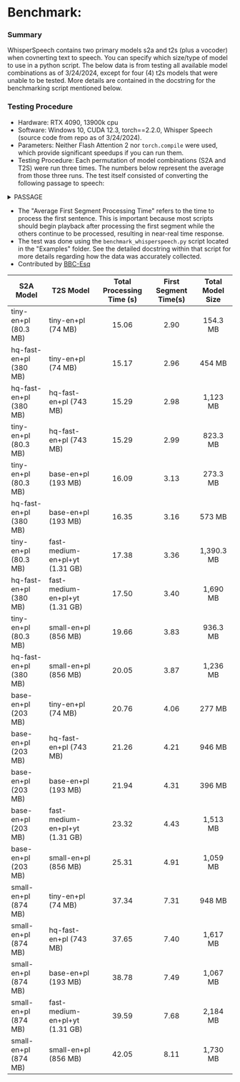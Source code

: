 # Benchmark:

### Summary
WhisperSpeech contains two primary models s2a and t2s (plus a vocoder) when covnerting text to speech.  You can specify which size/type of model to use in a python script.  The below data is from testing all available model combinations as of 3/24/2024, except for four (4) t2s models that were unable to be tested.  More details are contained in the docstring for the benchmarking script mentioned below.

### Testing Procedure
- Hardware: RTX 4090, 13900k cpu
- Software: Windows 10, CUDA 12.3, torch==2.2.0, Whisper Speech (source code from repo as of 3/24/2024).
- Parameters: Neither Flash Attention 2 nor `torch.compile` were used, which provide significant speedups if you can run them.
- Testing Procedure: Each permutation of model combinations (S2A and T2S) were run three times. The numbers below represent the average from those three runs.  The test itself consisted of converting the following passage to speech:

<details>
  <summary>PASSAGE</summary>
  "This script processes a body of text one sentence at a time and plays them consecutively. This enables the audio playback to begin sooner instead of waiting for the entire body of text to be processed. The script uses the threading and queue modules that are part of the standard Python library. It also uses the sound device library, which is fairly reliable across different platforms. I hope you enjoy, and feel free to modify or distribute at your pleasure."
</details>

- The "Average First Segment Processing Time" refers to the time to process the first sentence.  This is important because most scripts should begin playback after processing the first segment while the others continue to be processed, resulting in near-real time response.
- The test was done using the `benchmark_whisperspeech.py` script located in the "Examples" folder. See the detailed docstring within that script for more details regarding how the data was accurately collected.
- Contributed by [BBC-Esq](https://github.com/BBC-Esq)

<table>
  <thead>
    <tr>
      <th>S2A Model</th>
      <th>T2S Model</th>
      <th>Total Processing Time (s)</th>
      <th>First Segment Time(s)</th>
      <th>Total Model Size</th>
    </tr>
  </thead>
  <tbody>
    <tr>
      <td>tiny-en+pl (80.3 MB)</td>
      <td>tiny-en+pl (74 MB)</td>
      <td align="center">15.06</td>
      <td align="center">2.90</td>
      <td align="center">154.3 MB</td>
    </tr>
    <tr>
      <td>hq-fast-en+pl (380 MB)</td>
      <td>tiny-en+pl (74 MB)</td>
      <td align="center">15.17</td>
      <td align="center">2.96</td>
      <td align="center">454 MB</td>
    </tr>
    <tr>
      <td>hq-fast-en+pl (380 MB)</td>
      <td>hq-fast-en+pl (743 MB)</td>
      <td align="center">15.29</td>
      <td align="center">2.98</td>
      <td align="center">1,123 MB</td>
    </tr>
    <tr>
      <td>tiny-en+pl (80.3 MB)</td>
      <td>hq-fast-en+pl (743 MB)</td>
      <td align="center">15.29</td>
      <td align="center">2.99</td>
      <td align="center">823.3 MB</td>
    </tr>
    <tr>
      <td>tiny-en+pl (80.3 MB)</td>
      <td>base-en+pl (193 MB)</td>
      <td align="center">16.09</td>
      <td align="center">3.13</td>
      <td align="center">273.3 MB</td>
    </tr>
    <tr>
      <td>hq-fast-en+pl (380 MB)</td>
      <td>base-en+pl (193 MB)</td>
      <td align="center">16.35</td>
      <td align="center">3.16</td>
      <td align="center">573 MB</td>
    </tr>
    <tr>
      <td>tiny-en+pl (80.3 MB)</td>
      <td>fast-medium-en+pl+yt (1.31 GB)</td>
      <td align="center">17.38</td>
      <td align="center">3.36</td>
      <td align="center">1,390.3 MB</td>
    </tr>
    <tr>
      <td>hq-fast-en+pl (380 MB)</td>
      <td>fast-medium-en+pl+yt (1.31 GB)</td>
      <td align="center">17.50</td>
      <td align="center">3.40</td>
      <td align="center">1,690 MB</td>
    </tr>
    <tr>
      <td>tiny-en+pl (80.3 MB)</td>
      <td>small-en+pl (856 MB)</td>
      <td align="center">19.66</td>
      <td align="center">3.83</td>
      <td align="center">936.3 MB</td>
    </tr>
    <tr>
      <td>hq-fast-en+pl (380 MB)</td>
      <td>small-en+pl (856 MB)</td>
      <td align="center">20.05</td>
      <td align="center">3.87</td>
      <td align="center">1,236 MB</td>
    </tr>
    <tr>
      <td>base-en+pl (203 MB)</td>
      <td>tiny-en+pl (74 MB)</td>
      <td align="center">20.76</td>
      <td align="center">4.06</td>
      <td align="center">277 MB</td>
    </tr>
    <tr>
      <td>base-en+pl (203 MB)</td>
      <td>hq-fast-en+pl (743 MB)</td>
      <td align="center">21.26</td>
      <td align="center">4.21</td>
      <td align="center">946 MB</td>
    </tr>
    <tr>
      <td>base-en+pl (203 MB)</td>
      <td>base-en+pl (193 MB)</td>
      <td align="center">21.94</td>
      <td align="center">4.31</td>
      <td align="center">396 MB</td>
    </tr>
    <tr>
      <td>base-en+pl (203 MB)</td>
      <td>fast-medium-en+pl+yt (1.31 GB)</td>
      <td align="center">23.32</td>
      <td align="center">4.43</td>
      <td align="center">1,513 MB</td>
    </tr>
    <tr>
      <td>base-en+pl (203 MB)</td>
      <td>small-en+pl (856 MB)</td>
      <td align="center">25.31</td>
      <td align="center">4.91</td>
      <td align="center">1,059 MB</td>
    </tr>
    <tr>
      <td>small-en+pl (874 MB)</td>
      <td>tiny-en+pl (74 MB)</td>
      <td align="center">37.34</td>
      <td align="center">7.31</td>
      <td align="center">948 MB</td>
    </tr>
    <tr>
      <td>small-en+pl (874 MB)</td>
      <td>hq-fast-en+pl (743 MB)</td>
      <td align="center">37.65</td>
      <td align="center">7.40</td>
      <td align="center">1,617 MB</td>
    </tr>
    <tr>
      <td>small-en+pl (874 MB)</td>
      <td>base-en+pl (193 MB)</td>
      <td align="center">38.78</td>
      <td align="center">7.49</td>
      <td align="center">1,067 MB</td>
    </tr>
    <tr>
      <td>small-en+pl (874 MB)</td>
      <td>fast-medium-en+pl+yt (1.31 GB)</td>
      <td align="center">39.59</td>
      <td align="center">7.68</td>
      <td align="center">2,184 MB</td>
    </tr>
    <tr>
      <td>small-en+pl (874 MB)</td>
      <td>small-en+pl (856 MB)</td>
      <td align="center">42.05</td>
      <td align="center">8.11</td>
      <td align="center">1,730 MB</td>
    </tr>
  </tbody>
</table>
